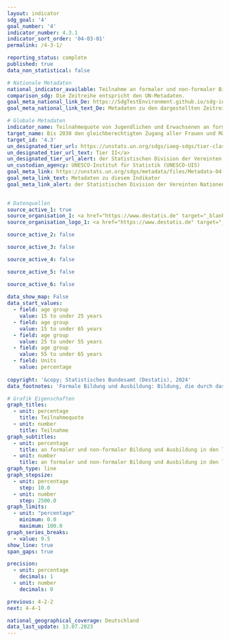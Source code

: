 ```yaml
---
layout: indicator    
sdg_goal: '4'    
goal_number: '4'    
indicator_number: 4.3.1    
indicator_sort_order: '04-03-01'    
permalink: /4-3-1/    

reporting_status: complete    
published: true    
data_non_statistical: false    

# Nationale Metadaten    
national_indicator_available: Teilnahme an formaler und non-formaler Bildung und Ausbildung in den letzten 12 Monaten    
comparison_sdg: Die Zeitreihe entspricht den UN-Metadaten.    
goal_meta_national_link_De: https://SdgTestEnvironment.github.io/sdg-indicators/public/MetaDe/4.3.1.pdf
goal_meta_national_link_text_De: Metadaten zu den dargestellten Zeitreihen    

# Globale Metadaten    
indicator_name: Teilnahmequote von Jugendlichen und Erwachsenen an formaler und non-formaler Bildung und Ausbildung in den vorangegangenen 12 Monaten, nach Geschlecht    
target_name: Bis 2030 den gleichberechtigten Zugang aller Frauen und Männer zu einer erschwinglichen und hochwertigen fachlichen, beruflichen und tertiären Bildung einschließlich universitärer Bildung gewährleisten    
target_id: '4.3'    
un_designated_tier_url: https://unstats.un.org/sdgs/iaeg-sdgs/tier-classification/'    
un_designated_tier_url_text: Tier II</a>    
un_designated_tier_url_alert: der Statistischen Division der Vereinten Nationen    
un_custodian_agency: UNESCO-Institut für Statistik (UNESCO-UIS)    
goal_meta_link: https://unstats.un.org/sdgs/metadata/files/Metadata-04-03-01.pdf    
goal_meta_link_text: Metadaten zu diesem Indikator    
goal_meta_link_alert: der Statistischen Division der Vereinten Nationen    
    

# Datenquellen
source_active_1: true
source_organisation_1: <a href="https://www.destatis.de" target="_blank"> Statistisches Bundesamt (Destatis) </a>
source_organisation_logo_1: <a href="https://www.destatis.de" target="_blank"><img src="https://sdg-indikatoren.de/public/OrgImgDe/destatis.png" alt="Logo destatis" style="height:60px; width:148px"/></a>

source_active_2: false

source_active_3: false

source_active_4: false

source_active_5: false

source_active_6: false
    
data_show_map: False    
data_start_values: 
  - field: age group
    value: 15 to under 25 years
  - field: age group
    value: 15 to under 65 years
  - field: age group
    value: 25 to under 55 years
  - field: age group
    value: 55 to under 65 years
  - field: Units
    value: percentage    
    
copyright: '&copy; Statistisches Bundesamt (Destatis), 2024'    
data_footnotes: 'Formale Bildung und Ausbildung: Bildung, die durch das System von Schulen, Hochschulen, Universitäten und anderen formalen Bildungseinrichtungen angeboten wird.<br>• Non-formale Bildung und Ausbildung: Alle organisierten und nachhaltigen Lernaktivitäten, die nicht zur formalen Bildung gehören.<br>• Die Daten basieren auf einer Sonderauswertung und sind nicht öffentlich zugänglich.<br>• Die Ergebnisse ab 2020 sind nur eingeschränkt mit den Vorjahren vergleichbar. Weiterführende Informationen siehe "3. Beschreibung der Daten" in den nationalen Metadaten.'    

# Grafik Eigenschaften    
graph_titles:
  - unit: percentage
    title: Teilnahmequote
  - unit: number
    title: Teilnahme
graph_subtitles:
  - unit: percentage
    title: an formaler und non-formaler Bildung und Ausbildung in den letzten 12 Monaten
  - unit: number
    title: an formaler und non-formaler Bildung und Ausbildung in den letzten 12 Monaten    
graph_type: line
graph_stepsize: 
  - unit: percentage
    step: 10.0
  - unit: number
    step: 2500.0    
graph_limits:
  - unit: "percentage"
    minimum: 0.0
    maximum: 100.0
graph_series_breaks:
  - value: 9.5
show_line: true
span_gaps: true

precision:
  - unit: percentage
    decimals: 1
  - unit: number
    decimals: 0    

previous: 4-2-2    
next: 4-4-1    

national_geographical_coverage: Deutschland    
data_last_update: 13.07.2023    
---
```


<span></span>